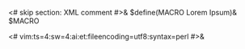 <# skip section: XML comment #>&
$define(MACRO Lorem Ipsum)&
$MACRO
<!-- $MACRO -->
<#
vim:ts=4:sw=4:ai:et:fileencoding=utf8:syntax=perl
#>&
